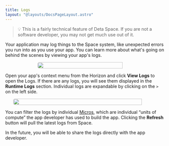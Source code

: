 ```yaml
---
title: Logs
layout: "@layouts/DocsPageLayout.astro"
---
```


> 💡 This is a fairly technical feature of Deta Space. If you are not a software developer, you may not get much use out of it.

Your application may log things to the Space system, like unexpected errors you run into as you use your app. You can learn more about what's going on behind the scenes by viewing your app's logs.


<div style="display:flex; justify-content: center;"><img style="border-radius: 5px; width: 90%; max-width:300px;" src="/docs_assets/use/logs-1.png"/></div>

Open your app's context menu from the Horizon and click **View Logs** to open the Logs. If there are any logs, you will see them displayed in the **Runtime Logs** section. Individual logs are expandable by clicking on the `>` on the left side.

<div style="display:flex; justify-content: center;"><img style="border-radius: 5px; width: 90%; max-width:500px;" src="/docs_assets/use/logs-2.png"/></div>

You can filter the logs by individual [Micros](/docs/en/build/fundamentals/the-space-runtime/micros), which are individual “units of compute” the app developer has used to build the app. Clicking the **Refresh** button will pull the latest logs from Space.

In the future, you will be able to share the logs directly with the app developer.